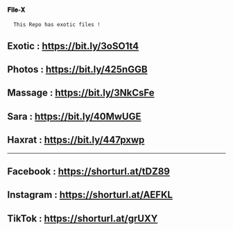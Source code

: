 
#### 𝐅𝐢𝐥𝐞-𝐗 
```
  𝚃𝚑𝚒𝚜 𝚁𝚎𝚙𝚘 𝚑𝚊𝚜 𝚎𝚡𝚘𝚝𝚒𝚌 𝚏𝚒𝚕𝚎𝚜 !
```
## Exotic : https://bit.ly/3oSO1t4

## Photos : https://bit.ly/425nGGB

## Massage : https://bit.ly/3NkCsFe

## Sara : https://bit.ly/40MwUGE

## Haxrat : https://bit.ly/447pxwp

_____________________________________
## Facebook : https://shorturl.at/tDZ89

## Instagram : https://shorturl.at/AEFKL

## TikTok : https://shorturl.at/grUXY

